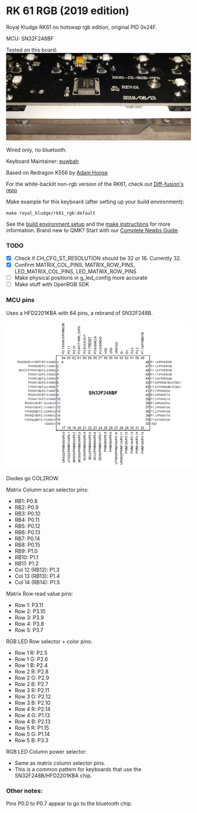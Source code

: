 # RK 61 RGB (2019 edition)

Royal Kludge RK61 no hotswap rgb edition, original PID 0x24F.

MCU: SN32F248BF

Tested on this board:
![img.png](imgs/board_marking.png)

Wired only, no bluetooth.

Keyboard Maintainer: [euwbah](https://github.com/euwbah)

Based on Redragon K556 by [Adam Honse](https://github.com/CalcProgrammer1)

For the white-backlit non-rgb version of the RK61, check out [Diff-fusion's repo](https://github.com/Diff-fusion/qmk_firmware)

Make example for this keyboard (after setting up your build environment):

    make royal_kludge/rk61_rgb:default

See the [build environment setup](https://docs.qmk.fm/#/getting_started_build_tools) and the [make instructions](https://docs.qmk.fm/#/getting_started_make_guide) for more information. Brand new to QMK? Start with our [Complete Newbs Guide](https://docs.qmk.fm/#/newbs).

### TODO

- [x] Check if CH_CFG_ST_RESOLUTION should be 32 or 16. Currently 32.
- [x] Confirm MATRIX_COL_PINS, MATRIX_ROW_PINS, LED_MATRIX_COL_PINS, LED_MATRIX_ROW_PINS
- [ ] Make physical positions in g_led_config more accurate
- [ ] Make stuff with OpenRGB SDK

### MCU pins

Uses a HFD2201KBA with 64 pins, a rebrand of SN32F248B.

![img.png](imgs/pins.png)

Diodes go COL2ROW.

Matrix Column scan selector pins:
- RB1: P0.8
- RB2: P0.9
- RB3: P0.10
- RB4: P0.11
- RB5: P0.12
- RB6: P0.13
- RB7: P0.14
- RB8: P0.15
- RB9: P1.0
- RB10: P1.1
- RB11: P1.2
- Col 12 (RB12): P1.3
- Col 13 (RB13): P1.4
- Col 14 (RB14): P1.5

Matrix Row read value pins:
- Row 1: P3.11
- Row 2: P3.10
- Row 3: P3.9
- Row 4: P3.8
- Row 5: P3.7

RGB LED Row selector + color pins:
- Row 1 R: P2.5
- Row 1 G: P2.6
- Row 1 B: P2.4
- Row 2 R: P2.8
- Row 2 G: P2.9
- Row 2 B: P2.7
- Row 3 R: P2.11
- Row 3 G: P2.12
- Row 3 B: P2.10
- Row 4 R: P2.14
- Row 4 G: P1.13
- Row 4 B: P2.13
- Row 5 R: P1.15
- Row 5 G: P1.14
- Row 5 B: P3.3

RGB LED Column power selector:
- Same as matrix column selector pins.
- This is a common pattern for keyboards that use the SN32F248B/HFD2201KBA chip.

### Other notes:

Pins P0.0 to P0.7 appear to go to the bluetooth chip.
